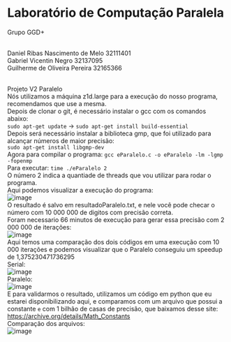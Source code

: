 # Laboratório de Computação Paralela

Grupo GGD+

<br>Daniel Ribas Nascimento de Melo 32111401
<br>Gabriel Vicentin Negro 32137095
<br>Guilherme de Oliveira Pereira 32165366

<br>Projeto V2 Paralelo
<br>Nós utilizamos a máquina z1d.large para a execução do nosso programa, recomendamos que use a mesma.
<br>Depois de clonar o git, é necessário instalar o gcc com os comandos abaixo:
<br> ```sudo apt-get update``` -> ```sudo apt-get install build-essential```
<br>Depois será necessário instalar a biblioteca gmp, que foi utilizado para alcançar números de maior precisão:
<br>```sudo apt-get install libgmp-dev```
<br>Agora para compilar o programa: ```gcc eParalelo.c -o eParalelo -lm -lgmp -fopenmp```
<br>Para executar: ```time ./eParalelo 2```
<br>O número 2 indica a quantiade de threads que vou utilizar para rodar o programa.
<br>Aqui podemos visualizar a execução do programa:
<br>![image](https://user-images.githubusercontent.com/83314109/236970739-81b4bb77-661c-4594-8d42-4e3e18f27e5c.png)
<br>O resultado é salvo em resultadoParalelo.txt, e nele você pode checar o número com 10 000 000 de digitos com precisão correta.
<br>Foram necessario 66 minutos de execução para gerar essa precisão com 2 000 000 de iterações:
<br>![image](https://user-images.githubusercontent.com/83314109/237039299-a8d55129-50cf-43b6-a527-d5173fcbc273.png)
<br>Aqui temos uma comparação dos dois códigos em uma execução com 10 000 iterações e podemos visualizar que o Paralelo conseguiu um speedup de 1,375230471736295
<br>Serial: 
<br>![image](https://user-images.githubusercontent.com/83314109/237041197-513f3348-c7d6-4916-ae02-89993f9be7f9.png)
<br>Paralelo: 
<br>![image](https://user-images.githubusercontent.com/83314109/237041228-1876b4a5-1dd1-4bba-9c08-fc2277f0b6c7.png)
<br>E para validarmos o resultado, utilizamos um código em python que eu estarei disponibilizando aqui, e comparamos com um arquivo que possui a constante ```e``` com 1 bilhão de casas de precisão, que baixamos desse site: https://archive.org/details/Math_Constants
<br>Comparação dos arquivos:
<br>![image](https://user-images.githubusercontent.com/83314109/237042200-ff818b92-86ee-45f0-b3b5-0f9bac43dd2e.png)




